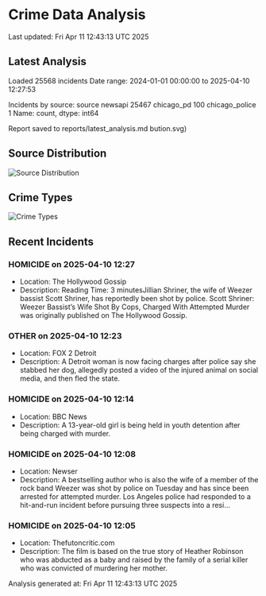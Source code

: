 # Crime Data Analysis
Last updated: Fri Apr 11 12:43:13 UTC 2025

## Latest Analysis

Loaded 25568 incidents
Date range: 2024-01-01 00:00:00 to 2025-04-10 12:27:53

Incidents by source:
source
newsapi           25467
chicago_pd          100
chicago_police        1
Name: count, dtype: int64

Report saved to reports/latest_analysis.md
bution.svg)

## Source Distribution
![Source Distribution](images/source_distribution.svg)

## Crime Types
![Crime Types](images/crime_types.svg)

## Recent Incidents

### HOMICIDE on 2025-04-10 12:27
- Location: The Hollywood Gossip
- Description: Reading Time: 3 minutesJillian Shriner, the wife of Weezer bassist Scott Shriner, has reportedly been shot by police.
Scott Shriner: Weezer Bassist’s Wife Shot By Cops, Charged With Attempted Murder was originally published on The Hollywood Gossip.


### OTHER on 2025-04-10 12:23
- Location: FOX 2 Detroit
- Description: A Detroit woman is now facing charges after police say she stabbed her dog, allegedly posted a video of the injured animal on social media, and then fled the state.


### HOMICIDE on 2025-04-10 12:14
- Location: BBC News
- Description: A 13-year-old girl is being held in youth detention after being charged with murder.


### HOMICIDE on 2025-04-10 12:08
- Location: Newser
- Description: A bestselling author who is also the wife of a member of the rock band Weezer was shot by police on Tuesday and has since been arrested for attempted murder. Los Angeles police had responded to a hit-and-run incident before pursuing three suspects into a resi…


### HOMICIDE on 2025-04-10 12:05
- Location: Thefutoncritic.com
- Description: The film is based on the true story of Heather Robinson who was abducted as a baby and raised by the family of a serial killer who was convicted of murdering her mother.

Analysis generated at: Fri Apr 11 12:43:13 UTC 2025
